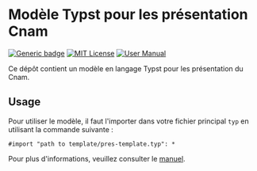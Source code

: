 # Modèle Typst pour les présentation Cnam

[![Generic badge](https://img.shields.io/badge/Version-0.3.0-cornflowerblue.svg)]()
[![MIT License](https://img.shields.io/badge/License-MIT-forestgreen)](https://github.com/maucejo/elsearticle/blob/main/LICENSE)
[![User Manual](https://img.shields.io/badge/doc-.pdf-mediumpurple)](https://github.com/maucejo/elsearticle/blob/main/docs/manual.pdf)

Ce dépôt contient un modèle en langage Typst pour les présentation du  Cnam.

## Usage

Pour utiliser le modèle, il faut l'importer dans votre fichier principal `typ` en utilisant la commande suivante :

```typ
#import "path to template/pres-template.typ": *
```

Pour plus d'informations, veuillez consulter le [manuel](https://github.com/maucejo/Cnam_presentation_template/blob/main/docs/manual.pdf).
